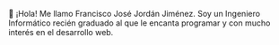 👋 ¡Hola! Me llamo Francisco José Jordán Jiménez. Soy un Ingeniero Informático recién graduado al que le encanta programar y con mucho interés en el desarrollo web.
